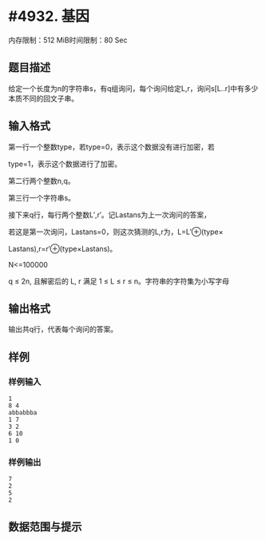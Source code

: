 # #4932. 基因

内存限制：512 MiB时间限制：80 Sec

## 题目描述

给定一个长度为n的字符串s，有q组询问，每个询问给定L,r，询问s[L..r]中有多少本质不同的回文子串。

## 输入格式

第一行一个整数type，若type=0，表示这个数据没有进行加密，若

type=1，表示这个数据进行了加密。

第二行两个整数n,q。

第三行一个字符串s。

接下来q行，每行两个整数L&prime;,r&prime;。记Lastans为上一次询问的答案，

若这是第一次询问，Lastans=0，则这次猜测的L,r为，L=L&prime;&oplus;(type&times;

Lastans),r=r&prime;&oplus;(type&times;Lastans)。

N<=100000

q &le; 2n, 且解密后的 L, r 满足 1 &le; L &le; r &le; n。字符串的字符集为小写字母

## 输出格式

输出共q行，代表每个询问的答案。

## 样例

### 样例输入

    
    1 
    8 4 
    abbabbba 
    1 7 
    3 2
    6 10
    1 0
    

### 样例输出

    
    7
    2
    5
    2
    

## 数据范围与提示
